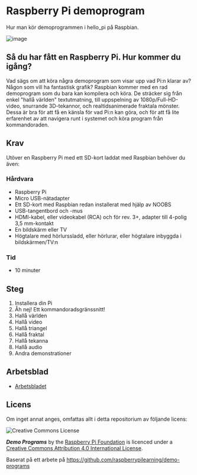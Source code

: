 # Raspberry Pi demoprogram

Hur man kör demoprogrammen i hello_pi på Raspbian.

![image](./images/cover.jpg "Raspberry Pi")

## Så du har fått en Raspberry Pi. Hur kommer du igång?

Vad sägs om att köra några demoprogram som visar upp vad Pi:n klarar av? Någon som vill ha fantastisk grafik?
Raspbian kommer med en rad demoprogram som du bara kan kompilera och köra. De sträcker sig från enkel "hallå världen" textutmatning, till uppspelning av 1080p/Full-HD-video, snurrande 3D-tekannor, och realtidsanimerade fraktala mönster.
Dessa är bra för att få en känsla för vad Pi:n kan göra, och för att få lite erfarenhet av att navigera runt i systemet och köra program från kommandoraden.

## Krav

Utöver en Raspberry Pi med ett SD-kort laddat med Raspbian behöver du även:

### Hårdvara

- Raspberry Pi
- Micro USB-nätadapter
- Ett SD-kort med Raspbian redan installerat med hjälp av NOOBS
- USB-tangentbord och -mus
- HDMI-kabel, eller videokabel (RCA) och för rev. 3+, adapter till 4-polig 3,5 mm-kontakt
- En bildskärm eller TV
- Högtalare med hörlurssladd, eller hörlurar, eller högtalare inbyggda i bildskärmen/TV:n

### Tid

- 10 minuter

## Steg

1. Installera din Pi
1. Åh nej! Ett kommandoradsgränssnitt!
1. Hallå världen
1. Hallå video
1. Hallå triangel
1. Hallå fraktal
1. Hallå tekanna
1. Hallå audio
1. Andra demonstrationer

## Arbetsblad
- [Arbetsbladet](worksheet.md)

## Licens

Om inget annat anges, omfattas allt i detta repositorium av följande licens:

![Creative Commons License](http://i.creativecommons.org/l/by-sa/4.0/88x31.png)

***Demo Programs*** by the [Raspberry Pi Foundation](http://raspberrypi.org) is licenced under a [Creative Commons Attribution 4.0 International License](http://creativecommons.org/licenses/by-sa/4.0/).

Baserat på ett arbete på https://github.com/raspberrypilearning/demo-programs
